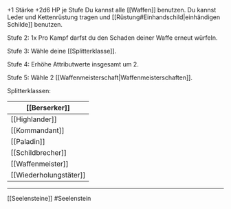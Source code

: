 +1 Stärke 
+2d6 HP je Stufe
Du kannst alle [[Waffen]] benutzen.
Du kannst Leder und Kettenrüstung tragen und [[Rüstung#Einhandschild|einhändigen Schilde]] benutzen.

Stufe 2:
1x Pro Kampf darfst du den Schaden deiner Waffe erneut würfeln.

Stufe 3: 
Wähle deine [[Splitterklasse]].

Stufe 4: 
Erhöhe Attributwerte insgesamt um 2.

Stufe 5: 
Wähle 2 [[Waffenmeisterschaft|Waffenmeisterschaften]].

Splitterklassen: 

| [[Berserker]]          |
| ---------------------- |
| [[Highlander]]         |
| [[Kommandant]]         |
| [[Paladin]]            |
| [[Schildbrecher]]      |
| [[Waffenmeister]]      |
| [[Wiederholungstäter]] |

---
[[Seelensteine]]
#Seelenstein